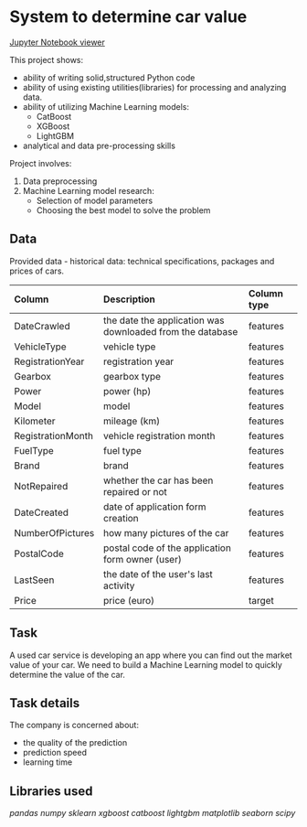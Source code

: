 # System to determine car value

[Jupyter Notebook viewer](https://nbviewer.jupyter.org/github/abatomunkuev/Yandex_Practicum_DS_EN/blob/main/determining_car_price/determining_car_price.ipynb)

This project shows: 
- ability of writing solid,structured Python code 
- ability of using existing utilities(libraries) for processing and analyzing data.
- ability of utilizing Machine Learning models:
    - CatBoost
    - XGBoost
    - LightGBM
- analytical and data pre-processing skills

Project involves:
1. Data preprocessing
2. Machine Learning model research:
    - Selection of model parameters
    - Choosing the best model to solve the problem



## Data
Provided data - historical data: technical specifications, packages and prices of cars.

|Column            |Description         |Column type | 
 |:---------------|:------------------------|:-------------|
 |DateCrawled     | the date the application was downloaded from the database|features      |
 |VehicleType     | vehicle type   |features      |
 |RegistrationYear       | registration year |features     |
 |Gearbox       | gearbox type |features     |
 |Power       | power (hp) |features     |
 |Model      | model |features     |
 |Kilometer      | mileage (km) |features     |
 |RegistrationMonth      | vehicle registration month|features     |
 |FuelType       | fuel type |features     |
 |Brand       | brand |features     |
 |NotRepaired       | whether the car has been repaired or not|features     |
 |DateCreated      | date of application form creation|features     |
 |NumberOfPictures | how many pictures of the car|features     |
 |PostalCode      | postal code of the application form owner (user)|features     |
 |LastSeen    | the date of the user's last activity|features     |
 |Price       | price (euro)    | target | 

## Task

A used car service is developing an app where you can find out the market value of your car. We need to build a Machine Learning model to quickly determine the value of the car.

## Task details
The company is concerned about:
- the quality of the prediction
- prediction speed
- learning time


## Libraries used
*pandas*
*numpy*
*sklearn*
*xgboost*
*catboost*
*lightgbm*
*matplotlib*
*seaborn*
*scipy*
